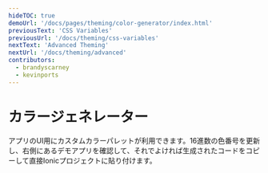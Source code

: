 ```yaml
---
hideTOC: true
demoUrl: '/docs/pages/theming/color-generator/index.html'
previousText: 'CSS Variables'
previousUrl: '/docs/theming/css-variables'
nextText: 'Advanced Theming'
nextUrl: '/docs/theming/advanced'
contributors:
  - brandyscarney
  - kevinports
---
```


# カラージェネレーター

アプリのUI用にカスタムカラーパレットが利用できます。16進数の色番号を更新し、右側にあるデモアプリを確認して、それでよければ生成されたコードをコピーして直接Ionicプロジェクトに貼り付けます。

<color-generator mode="md" no-prerender></color-generator>
